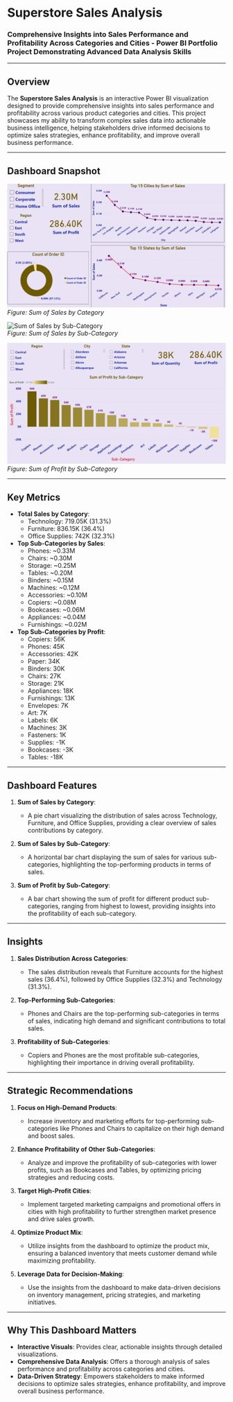 # **Superstore Sales Analysis**  
### **Comprehensive Insights into Sales Performance and Profitability Across Categories and Cities - Power BI Portfolio Project Demonstrating Advanced Data Analysis Skills**  

---

## **Overview**  
The **Superstore Sales Analysis** is an interactive Power BI visualization designed to provide comprehensive insights into sales performance and profitability across various product categories and cities. This project showcases my ability to transform complex sales data into actionable business intelligence, helping stakeholders drive informed decisions to optimize sales strategies, enhance profitability, and improve overall business performance.

---

## **Dashboard Snapshot**  

![Sum of Sales by Category](Images/Dashboard_Image_01.png)  
*Figure: Sum of Sales by Category*  

![Sum of Sales by Sub-Category](Images/Dashboard_Images/Image_02.png)  
*Figure: Sum of Sales by Sub-Category*  

![Sum of Profit by Sub-Category](Images/Image_03.png)  
*Figure: Sum of Profit by Sub-Category*

---

## **Key Metrics**  
- **Total Sales by Category**:  
   - Technology: 719.05K (31.3%)  
   - Furniture: 836.15K (36.4%)  
   - Office Supplies: 742K (32.3%)
- **Top Sub-Categories by Sales**:  
   - Phones: ~0.33M  
   - Chairs: ~0.30M  
   - Storage: ~0.25M  
   - Tables: ~0.20M  
   - Binders: ~0.15M  
   - Machines: ~0.12M  
   - Accessories: ~0.10M  
   - Copiers: ~0.08M  
   - Bookcases: ~0.06M  
   - Appliances: ~0.04M  
   - Furnishings: ~0.02M
- **Top Sub-Categories by Profit**:  
   - Copiers: 56K  
   - Phones: 45K  
   - Accessories: 42K  
   - Paper: 34K  
   - Binders: 30K  
   - Chairs: 27K  
   - Storage: 21K  
   - Appliances: 18K  
   - Furnishings: 13K  
   - Envelopes: 7K  
   - Art: 7K  
   - Labels: 6K  
   - Machines: 3K  
   - Fasteners: 1K  
   - Supplies: -1K  
   - Bookcases: -3K  
   - Tables: -18K

---

## **Dashboard Features**  

1. **Sum of Sales by Category**:  
   - A pie chart visualizing the distribution of sales across Technology, Furniture, and Office Supplies, providing a clear overview of sales contributions by category.

2. **Sum of Sales by Sub-Category**:  
   - A horizontal bar chart displaying the sum of sales for various sub-categories, highlighting the top-performing products in terms of sales.

3. **Sum of Profit by Sub-Category**:  
   - A bar chart showing the sum of profit for different product sub-categories, ranging from highest to lowest, providing insights into the profitability of each sub-category.

---

## **Insights**  

1. **Sales Distribution Across Categories**:  
   - The sales distribution reveals that Furniture accounts for the highest sales (36.4%), followed by Office Supplies (32.3%) and Technology (31.3%).

2. **Top-Performing Sub-Categories**:  
   - Phones and Chairs are the top-performing sub-categories in terms of sales, indicating high demand and significant contributions to total sales.

3. **Profitability of Sub-Categories**:  
   - Copiers and Phones are the most profitable sub-categories, highlighting their importance in driving overall profitability.

---

## **Strategic Recommendations**  

1. **Focus on High-Demand Products**:  
   - Increase inventory and marketing efforts for top-performing sub-categories like Phones and Chairs to capitalize on their high demand and boost sales.

2. **Enhance Profitability of Other Sub-Categories**:  
   - Analyze and improve the profitability of sub-categories with lower profits, such as Bookcases and Tables, by optimizing pricing strategies and reducing costs.

3. **Target High-Profit Cities**:  
   - Implement targeted marketing campaigns and promotional offers in cities with high profitability to further strengthen market presence and drive sales growth.

4. **Optimize Product Mix**:  
   - Utilize insights from the dashboard to optimize the product mix, ensuring a balanced inventory that meets customer demand while maximizing profitability.

5. **Leverage Data for Decision-Making**:  
   - Use the insights from the dashboard to make data-driven decisions on inventory management, pricing strategies, and marketing initiatives.

---

## **Why This Dashboard Matters**  
- **Interactive Visuals**: Provides clear, actionable insights through detailed visualizations.  
- **Comprehensive Data Analysis**: Offers a thorough analysis of sales performance and profitability across categories and cities.  
- **Data-Driven Strategy**: Empowers stakeholders to make informed decisions to optimize sales strategies, enhance profitability, and improve overall business performance.
